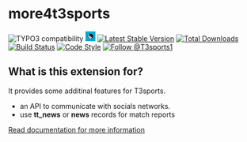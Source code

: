 more4t3sports
=============

![TYPO3 compatibility](https://img.shields.io/badge/TYPO3-7.6%20%7C%208.7%20%7C%209.5-blue?maxAge=3600&style=flat-square&logo=typo3)
<a href="https://github.com/digedag/more4t3sports"><img src="ext_icon.svg" width="20"></a>
[![Latest Stable Version](https://img.shields.io/packagist/v/digedag/more4t3sports.svg?maxAge=3600)](https://packagist.org/packages/digedag/more4t3sports)
[![Total Downloads](https://img.shields.io/packagist/dt/digedag/more4t3sports.svg?maxAge=3600)](https://packagist.org/packages/digedag/more4t3sports)
[![Build Status](https://api.travis-ci.org/digedag/more4t3sports.png)](https://travis-ci.org/digedag/more4t3sports)
[![Code Style](https://github.com/digedag/more4t3sports/actions/workflows/php.yaml/badge.svg)](https://github.com/digedag/more4t3sports/actions/workflows/php.yaml)
<a href="https://twitter.com/intent/follow?screen_name=T3sports1">
  <img src="https://img.shields.io/twitter/follow/T3sports1.svg?label=Follow%20@T3sports1" alt="Follow @T3sports1" />
</a>


What is this extension for?
---------------------------
It provides some additinal features for T3sports.
- an API to communicate with socials networks.
- use **tt_news** or **news** records for match reports

[Read documentation for more information](Documentation/README.md)
